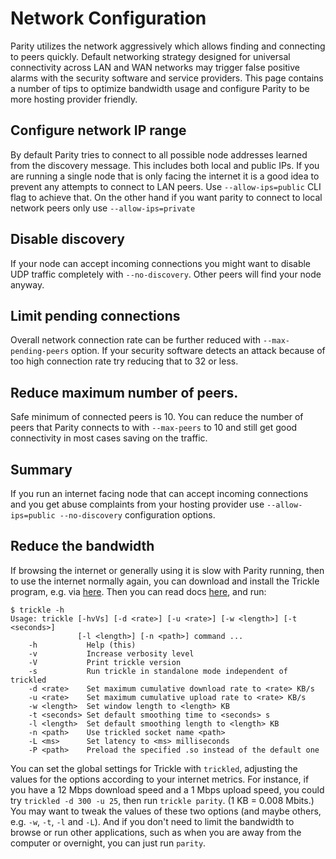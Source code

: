 # Network Configuration

Parity utilizes the network aggressively which allows finding and connecting to peers quickly. Default networking strategy designed for universal connectivity across LAN and WAN networks may trigger false positive alarms with the security software and service providers. This page contains a number of tips to optimize bandwidth usage and configure Parity to be more hosting provider friendly.

## Configure network IP range

By default Parity tries to connect to all possible node addresses learned from the discovery message. This includes both local and public IPs. If you are running a single node that is only facing the internet it is a good idea to prevent any attempts to connect to LAN peers. Use `--allow-ips=public` CLI flag to achieve that. On the other hand if you want parity to connect to local network peers only use `--allow-ips=private`

## Disable discovery

If your node can accept incoming connections you might want to disable UDP traffic completely with `--no-discovery`. Other peers will find your node anyway.

## Limit pending connections

Overall network connection rate can be further reduced with `--max-pending-peers` option. If your security software detects an attack because of too high connection rate try reducing that to 32 or less.

## Reduce maximum number of peers.

Safe minimum of connected peers is 10. You can reduce the number of peers that Parity connects to with `--max-peers` to 10 and still get good connectivity in most cases saving on the traffic.

## Summary

If you run an internet facing node that can accept incoming connections and you get abuse complaints from your hosting provider use `--allow-ips=public --no-discovery` configuration options.

## Reduce the bandwidth

If browsing the internet or generally using it is slow with Parity running, then to use the internet normally again, you can download and install the Trickle program, e.g. via [here](https://trickle.en.uptodown.com/ubuntu). Then you can read docs [here](https://www.tuxradar.com/content/control-your-bandwidth-trickle), and run:
```
$ trickle -h
Usage: trickle [-hvVs] [-d <rate>] [-u <rate>] [-w <length>] [-t <seconds>]
               [-l <length>] [-n <path>] command ...
	-h           Help (this)
	-v           Increase verbosity level
	-V           Print trickle version
	-s           Run trickle in standalone mode independent of trickled
	-d <rate>    Set maximum cumulative download rate to <rate> KB/s
	-u <rate>    Set maximum cumulative upload rate to <rate> KB/s
	-w <length>  Set window length to <length> KB 
	-t <seconds> Set default smoothing time to <seconds> s
	-l <length>  Set default smoothing length to <length> KB
	-n <path>    Use trickled socket name <path>
	-L <ms>      Set latency to <ms> milliseconds
	-P <path>    Preload the specified .so instead of the default one
```

You can set the global settings for Trickle with `trickled`, adjusting the values for the options according to your internet metrics. For instance, if you have a 12 Mbps download speed and a 1 Mbps upload speed, you could try `trickled -d 300 -u 25`, then run `trickle parity`. (1 KB = 0.008 Mbits.) You may want to tweak the values of these two options (and maybe others, e.g. `-w`, `-t`, `-l` and `-L`). And if you don't need to limit the bandwidth to browse or run other applications, such as when you are away from the computer or overnight, you can just run `parity`.
